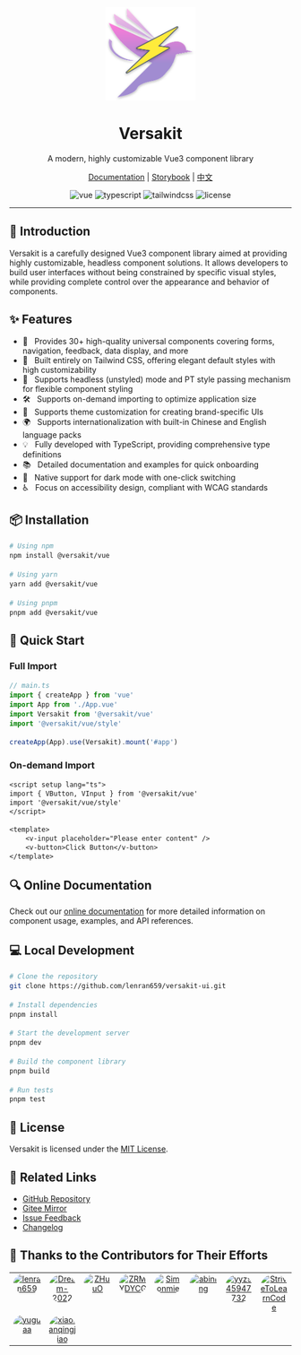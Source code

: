<div align="center">
  <a href="https://versakit.github.io/Versakit/">
    <img src="./logo.svg" width="160" />
  </a>
  <h1>Versakit</h1>
  <p>A modern, highly customizable Vue3 component library</p>
  <p>
    <a href="https://versakit.github.io/Versakit/">Documentation</a> | 
    <a href="https://versakit.github.io/Versakit/storybook/">Storybook</a> | 
    <a href="./README.zh-CN.md">中文</a>
  </p>
  <p>
    <img src="https://img.shields.io/badge/vue-v3.2.0%2B-%2342b883" alt="vue">
    <img src="https://img.shields.io/badge/typescript-%5E5.0.0-%233178c6" alt="typescript">
    <img src="https://img.shields.io/badge/tailwindcss-v3.3.0-%2338bdf8" alt="tailwindcss">
    <img src="https://img.shields.io/npm/l/@versakit/ui.svg" alt="license">
  </p>
</div>

---

## 📖 Introduction

Versakit is a carefully designed Vue3 component library aimed at providing highly customizable, headless component solutions. It allows developers to build user interfaces without being constrained by specific visual styles, while providing complete control over the appearance and behavior of components.

## ✨ Features

- 🚀 &nbsp; Provides 30+ high-quality universal components covering forms, navigation, feedback, data display, and more
- 💪 &nbsp; Built entirely on Tailwind CSS, offering elegant default styles with high customizability
- 🎨 &nbsp; Supports headless (unstyled) mode and PT style passing mechanism for flexible component styling
- 🛠️ &nbsp; Supports on-demand importing to optimize application size
- 🌈 &nbsp; Supports theme customization for creating brand-specific UIs
- 🌍 &nbsp; Supports internationalization with built-in Chinese and English language packs
- 💡 &nbsp; Fully developed with TypeScript, providing comprehensive type definitions
- 📚 &nbsp; Detailed documentation and examples for quick onboarding
- 🌙 &nbsp; Native support for dark mode with one-click switching
- ♿ &nbsp; Focus on accessibility design, compliant with WCAG standards

## 📦 Installation

```bash
# Using npm
npm install @versakit/vue

# Using yarn
yarn add @versakit/vue

# Using pnpm
pnpm add @versakit/vue
```

## 🚀 Quick Start

### Full Import

```ts
// main.ts
import { createApp } from 'vue'
import App from './App.vue'
import Versakit from '@versakit/vue'
import '@versakit/vue/style'

createApp(App).use(Versakit).mount('#app')
```

### On-demand Import

```vue
<script setup lang="ts">
import { VButton, VInput } from '@versakit/vue'
import '@versakit/vue/style'
</script>

<template>
	<v-input placeholder="Please enter content" />
	<v-button>Click Button</v-button>
</template>
```

## 🔍 Online Documentation

Check out our [online documentation](https://versakit.github.io/Versakit/) for more detailed information on component usage, examples, and API references.

## 💻 Local Development

```bash
# Clone the repository
git clone https://github.com/lenran659/versakit-ui.git

# Install dependencies
pnpm install

# Start the development server
pnpm dev

# Build the component library
pnpm build

# Run tests
pnpm test
```

## 📄 License

Versakit is licensed under the [MIT License](./LICENSE).

## 🔗 Related Links

- [GitHub Repository](https://github.com/lenran659/versakit-ui)
- [Gitee Mirror](https://gitee.com/dragon_water/versakit-ui)
- [Issue Feedback](https://github.com/lenran659/versakit-ui/issues)
- [Changelog](./CHANGELOG.md)

## 🤝 Thanks to the Contributors for Their Efforts

<table>
  <tbody>
    <tr><td align="center" valign="top" width="12.5%" style="word-break: break-word; white-space: normal;"><a href="https://github.com/lenran659" title="lenran659"><img src="https://avatars.githubusercontent.com/u/74483049?v=4" width="100px;" alt="lenran659" style="border-radius: 9999px;" /></a></td><td align="center" valign="top" width="12.5%" style="word-break: break-word; white-space: normal;"><a href="https://github.com/Dream-2022" title="Dream-2022"><img src="https://avatars.githubusercontent.com/u/131731035?v=4" width="100px;" alt="Dream-2022" style="border-radius: 9999px;" /></a></td><td align="center" valign="top" width="12.5%" style="word-break: break-word; white-space: normal;"><a href="https://github.com/ZHuuO" title="ZHuuO"><img src="https://avatars.githubusercontent.com/u/128499037?v=4" width="100px;" alt="ZHuuO" style="border-radius: 9999px;" /></a></td><td align="center" valign="top" width="12.5%" style="word-break: break-word; white-space: normal;"><a href="https://github.com/ZRMYDYCG" title="ZRMYDYCG"><img src="https://avatars.githubusercontent.com/u/116160870?v=4" width="100px;" alt="ZRMYDYCG" style="border-radius: 9999px;" /></a></td><td align="center" valign="top" width="12.5%" style="word-break: break-word; white-space: normal;"><a href="https://github.com/Simonmie" title="Simonmie"><img src="https://avatars.githubusercontent.com/u/122306263?v=4" width="100px;" alt="Simonmie" style="border-radius: 9999px;" /></a></td><td align="center" valign="top" width="12.5%" style="word-break: break-word; white-space: normal;"><a href="https://github.com/abining" title="abining"><img src="https://avatars.githubusercontent.com/u/86543671?v=4" width="100px;" alt="abining" style="border-radius: 9999px;" /></a></td><td align="center" valign="top" width="12.5%" style="word-break: break-word; white-space: normal;"><a href="https://github.com/yyz945947732" title="yyz945947732"><img src="https://avatars.githubusercontent.com/u/47586954?v=4" width="100px;" alt="yyz945947732" style="border-radius: 9999px;" /></a></td><td align="center" valign="top" width="12.5%" style="word-break: break-word; white-space: normal;"><a href="https://github.com/StriveToLearnCode" title="StriveToLearnCode"><img src="https://avatars.githubusercontent.com/u/184910937?v=4" width="100px;" alt="StriveToLearnCode" style="border-radius: 9999px;" /></a></td>
    </tr>
    <tr><td align="center" valign="top" width="12.5%" style="word-break: break-word; white-space: normal;"><a href="https://github.com/yuguaa" title="yuguaa"><img src="https://avatars.githubusercontent.com/u/58333667?v=4" width="100px;" alt="yuguaa" style="border-radius: 9999px;" /></a></td><td align="center" valign="top" width="12.5%" style="word-break: break-word; white-space: normal;"><a href="https://github.com/xiaotanqingjiao" title="xiaotanqingjiao"><img src="https://avatars.githubusercontent.com/u/85224021?v=4" width="100px;" alt="xiaotanqingjiao" style="border-radius: 9999px;" /></a></td>
    </tr>
  </tbody>
</table>
